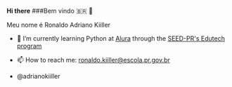  **Hi there** ###Bem vindo 🇧🇷 🖖


Meu nome é Ronaldo Adriano Kiiller

- 🌱 I’m currently learning Python at [Alura](https://cursos.alura.com.br/) through the [SEED-PR's Edutech program](https://www.educacao.pr.gov.br/programacao)

- 📫 How to reach me: ronaldo.kiiller@escola.pr.gov.br 

- @adrianokiiller


